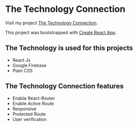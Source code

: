 # The Technology Connection

Visit my project [The Technology Connection](https://candid-shots-8c63c.web.app/).

This project was bootstrapped with [Create React App](https://github.com/facebook/create-react-app).

## The Technology is used for this projects 

- React Js
- Google Firebase
- Plain CSS

## The Technology Connection features
- Enable React-Router
- Enable Active Route
- Responsive
- Protected Route
- User verification 
